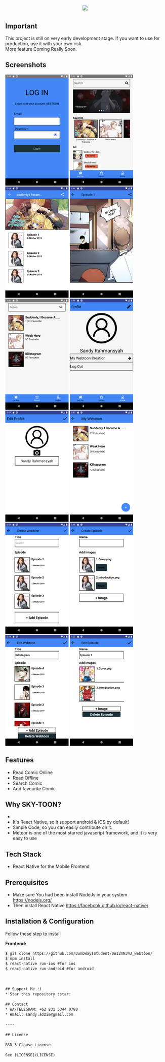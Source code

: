 <h1 align="center">
  <img src="https://img.purch.com/w/192/aHR0cDovL3d3dy5uZXdzYXJhbWEuY29tL2ltYWdlcy9pLzAwMC8xNzYvODkyL2kzMDAvdW5uYW1lZC5qcGc/MTQ3MTg4MTEwNw==" width="300"/><br>
</h1>

## Important
This project is still on very early development stage. If you want to use for production, use it with your own risk.
<br>More feature Coming Really Soon.


## Screenshots

<p float="left">
  <img src="img/1.png" width="200" height="350" alt="Choose a Service Type"/>
  <img src="img/2.png" width="200" height="350" alt="Choose a Service Type"/>
  <img src="img/3.png" width="200" height="350" alt="Choose a Service Type"/>
  <img src="img/4.png" width="200" height="350" alt="Choose a Service Type"/>
  <img src="img/5.png" width="200" height="350" alt="Choose a Service Type"/>
  <img src="img/6.png" width="200" height="350" alt="Choose a Service Type"/>
  <img src="img/7.png" width="200" height="350" alt="Choose a Service Type"/>
  <img src="img/8.png" width="200" height="350" alt="Choose a Service Type"/>
  <img src="img/9.png" width="200" height="350" alt="Choose a Service Type"/>
  <img src="img/10.png" width="200" height="350" alt="Choose a Service Type"/>
  <img src="img/11.png" width="200" height="350" alt="Choose a Service Type"/>
  <img src="img/12.png" width="200" height="350" alt="Choose a Service Type"/>
</p>


## Features
* Read Comic Online
* Read Offline
* Search Comic
* Add favourite Comic

## Why SKY-TOON?
* 
* It's React Native, so it support android & iOS by default!
* Simple Code, so you can easily contribute on it.
* Meteor is one of the most starred javascript framework, and it is very easy to use

## Tech Stack
* React Native for the Mobile Frontend

## Prerequisites
* Make sure You had been install NodeJs in your system https://nodejs.org/
* Then install React Native https://facebook.github.io/react-native/

## Installation & Configuration
Follow these step to install

**Frontend:**
```
$ git clone https://github.com/DumbWaysStudent/DW12XN34J_webtoon/
$ npm install
$ react-native run-ios #for ios
$ react-native run-android #for android



## Support Me :)
* Star this repository :star:

## Contact 
* WA/TELEGRAM: +62 831 5344 0780
* email: sandy.adzim@gmail.com

----

## License

BSD 3-Clause License

See [LICENSE](LICENSE)
